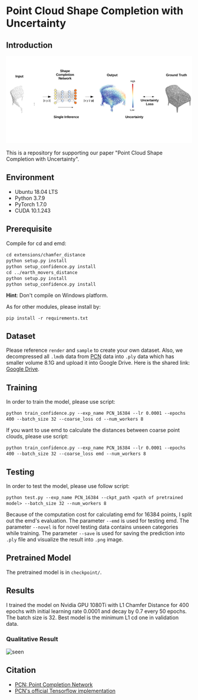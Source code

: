 # Point Cloud Shape Completion with Uncertainty

## Introduction

![PCN](images/teaser.png)

This is a repository for supporting our paper "Point Cloud Shape Completion with Uncertainty".


## Environment

* Ubuntu 18.04 LTS
* Python 3.7.9
* PyTorch 1.7.0
* CUDA 10.1.243

## Prerequisite

Compile for cd and emd:

```shell
cd extensions/chamfer_distance
python setup.py install
python setup_confidence.py install
cd ../earth_movers_distance
python setup.py install
python setup_confidence.py install
```

**Hint**: Don't compile on Windows platform.

As for other modules, please install by:

```shell
pip install -r requirements.txt
```

## Dataset

Please reference `render` and `sample` to create your own dataset. Also, we decompressed all `.lmdb` data from [PCN](https://drive.google.com/drive/folders/1M_lJN14Ac1RtPtEQxNlCV9e8pom3U6Pa) data into `.ply` data which has smaller volume 8.1G and upload it into Google Drive. Here is the shared link: [Google Drive](https://drive.google.com/file/d/1OvvRyx02-C_DkzYiJ5stpin0mnXydHQ7/view?usp=sharing).

## Training

In order to train the model, please use script:

```shell
python train_confidence.py --exp_name PCN_16384 --lr 0.0001 --epochs 400 --batch_size 32 --coarse_loss cd --num_workers 8
```

If you want to use emd to calculate the distances between coarse point clouds, please use script:

```shell
python train_confidence.py --exp_name PCN_16384 --lr 0.0001 --epochs 400 --batch_size 32 --coarse_loss emd --num_workers 8
```

## Testing

In order to test the model, please use follow script:

```shell
python test.py --exp_name PCN_16384 --ckpt_path <path of pretrained model> --batch_size 32 --num_workers 8
```

Because of the computation cost for calculating emd for 16384 points, I split out the emd's evaluation. The parameter `--emd` is used for testing emd. The parameter `--novel` is for novel testing data contains unseen categories while training. The parameter `--save` is used for saving the prediction into `.ply` file and visualize the result into `.png` image.

## Pretrained Model

The pretrained model is in `checkpoint/`.

## Results

I trained the model on Nvidia GPU 1080Ti with L1 Chamfer Distance for 400 epochs with initial learning rate 0.0001 and decay by 0.7 every 50 epochs. The batch size is 32. Best model is the minimum L1 cd one in validation data.

### Qualitative Result

![seen](images/uncertainty_all.png)



## Citation

* [PCN: Point Completion Network](https://arxiv.org/pdf/1808.00671.pdf)
* [PCN's official Tensorflow implementation](https://github.com/wentaoyuan/pcn)
